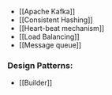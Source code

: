 
- [[Apache Kafka]]
- [[Consistent Hashing]]
- [[Heart-beat mechanism]]
- [[Load Balancing]]
- [[Message queue]]

### Design Patterns:
- [[Builder]]